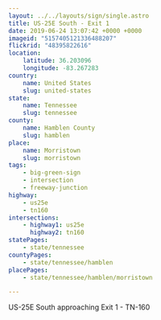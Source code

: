 ```yaml
---
layout: ../../layouts/sign/single.astro
title: US-25E South - Exit 1
date: 2019-06-24 13:07:42 +0000 +0000
imageid: "5157405121336488207"
flickrid: "48395822616"
location:
    latitude: 36.203096
    longitude: -83.267283
country:
    name: United States
    slug: united-states
state:
    name: Tennessee
    slug: tennessee
county:
    name: Hamblen County
    slug: hamblen
place:
    name: Morristown
    slug: morristown
tags:
    - big-green-sign
    - intersection
    - freeway-junction
highway:
    - us25e
    - tn160
intersections:
    - highway1: us25e
      highway2: tn160
statePages:
    - state/tennessee
countyPages:
    - state/tennessee/hamblen
placePages:
    - state/tennessee/hamblen/morristown

---
```

US-25E South approaching Exit 1 - TN-160